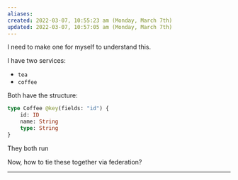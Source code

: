 ```yaml
---
aliases: 
created: 2022-03-07, 10:55:23 am (Monday, March 7th)
updated: 2022-03-07, 10:57:05 am (Monday, March 7th)
---
```

I need to make one for myself to understand this.

I have two services:
- `tea`
- `coffee`

Both have the structure:
```graphql
type Coffee @key(fields: "id") {
    id: ID
    name: String
    type: String
}
```

They both run

Now, how to tie these together via federation?

---

